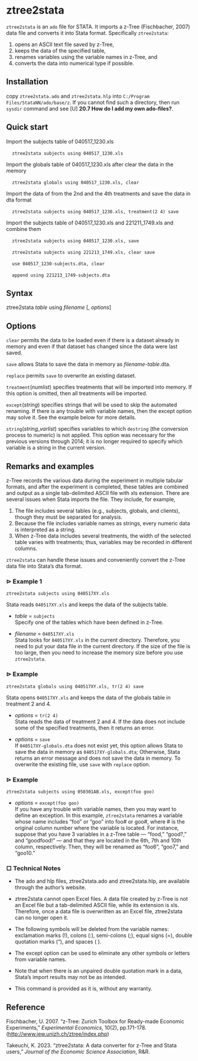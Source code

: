 # ztree2stata

`ztree2stata` is an `ado` file for STATA. 
It imports a z-Tree (Fischbacher, 2007) data file and
converts it into Stata format. Specifically `ztree2stata`:

1.  opens an ASCII text file saved by z-Tree,
2.  keeps the data of the specified table,
3.  renames variables using the variable names in z-Tree, and
4.  converts the data into numerical type if possible.

## Installation
copy `ztree2stata.ado` and `ztree2stata.hlp` into
`C:/Program Files/StataNN/ado/base/z`. If you cannot find such a
directory, then run `sysdir` command and see \[U\] **20.7 How do I add
my own ado-files?**.  

## Quick start

Import the subjects table of 040517_1230.xls

&nbsp;&nbsp;&nbsp; `ztree2stata subjects using 040517_1230.xls`

Import the globals table of 040517_1230.xls after clear the data in the
memory

&nbsp;&nbsp;&nbsp; `ztree2stata globals using 040517_1230.xls, clear`

Import the data of from the 2nd and the 4th treatments and save the data
in dta format

&nbsp;&nbsp;&nbsp; `ztree2stata subjects using 040517_1230.xls, treatment(2 4) save`

Import the subjects table of 040517_1230.xls and 221211_1749.xls and
combine them

&nbsp;&nbsp;&nbsp; `ztree2stata subjects using 040517_1230.xls, save`

&nbsp;&nbsp;&nbsp; `ztree2stata subjects using 221213_1749.xls, clear save`

&nbsp;&nbsp;&nbsp; `use 040517_1230-subjects.dta, clear`

&nbsp;&nbsp;&nbsp; `append using 221213_1749-subjects.dta`

## Syntax

ztree2stata *table* using *filename* [, *options*]

## Options

`clear` permits the data to be loaded even if there is a dataset
already in memory and even if that dataset has changed since the data
were last saved.

`save` allows Stata to save the data in memory as
*filename-table*.dta.

`replace` permits `save` to overwrite an existing dataset.

`treatment`(*numlist*) specifies treatments that will be
imported into memory. If this option is omitted, then all treatments
will be imported.

`except`(*string*) specifies strings that will be used to
skip the automated renaming. If there is any trouble with variable
names, then the except option may solve it. See the example below for
more details.

`string`(*string_varlist*) specifies variables to which
`destring` (the conversion process to numeric) is not applied. This
option was necessary for the previous versions through 2014; it is no
longer required to specify which variable is a string in the current
version.

## Remarks and examples

z-Tree records the various data during the experiment in multiple
tabular formats, and after the experiment is completed, these tables are
combined and output as a single tab-delimited ASCII file with xls
extension. There are several issues when Stata imports the file. They
include, for example,

1.  The file includes several tables (e.g., subjects, globals, and
    clients), though they must be separated for analysis.
2.  Because the file includes variable names as strings, every numeric
    data is interpreted as a string.
3.  When z-Tree data includes several treatments, the width of the
    selected table varies with treatments; thus, variables may be
    recorded in different columns.

`ztree2stata` can handle these issues and conveniently convert the z-Tree data file into Stata’s dta format.

### ⊳ Example 1

`ztree2stata subjects using 040517XY.xls`

Stata reads `040517XY.xls` and keeps the data of the subjects table.

-   *table* = `subjects`  
    Specify one of the tables which have been defined in z-Tree.

-   *filename* = `040517XY.xls`  
    Stata looks for `040517XY.xls` in the current directory. Therefore,
    you need to put your data file in the current directory. If the size
    of the file is too large, then you need to increase the memory size
    before you use `ztree2stata`.

### ⊳ Example

`ztree2stata globals using 040517XY.xls, tr(2 4) save`

Stata opens `040517XY.xls` and keeps the data of the globals table in
treatment 2 and 4.

-   *options* = `tr(2 4)`  
    Stata reads the data of treatment 2 and 4. If the data does not
    include some of the specified treatments, then it returns an error.

-   *options* = `save`  
    If `040517XY-globals.dta` does not exist yet, this option allows
    Stata to save the data in memory as `040517XY-globals.dta`;
    Otherwise, Stata returns an error message and does not save the data
    in memory. To overwrite the existing file, use `save` with `replace`
    option.

### ⊳ Example

`ztree2stata subjects using 050301AB.xls, except(foo goo) `

-   *options* = `except(foo goo)`  
    If you have any trouble with variable names, then you may want to
    define an exception. In this example, `ztree2stata` renames a
    variable whose name includes “foo” or “goo” into foo# or goo#, where
    \# is the original column number where the variable is located. For
    instance, suppose that you have 3 variables in a z-Tree table —
    “food,” “good?,” and “goodfood!” — and that they are located in the
    6th, 7th and 10th column, respectively. Then, they will be renamed
    as “foo6”, “goo7,” and “goo10.”

### □ Technical Notes

-   The ado and hlp files, ztree2stata.ado and ztree2stata.hlp, are
    available through the author’s website.

-   ztree2stata cannot open Excel files. A data file created by z-Tree
    is not an Excel file but a tab-delimited ASCII file, while its
    extension is xls. Therefore, once a data file is overwritten as an
    Excel file, ztree2stata can no longer open it.

-   The following symbols will be deleted from the variable names:
    exclamation marks (!), colons (:), semi-colons (;), equal signs (=),
    double quotation marks (“), and spaces ( ).

-   The except option can be used to eliminate any other symbols or
    letters from variable names.

-   Note that when there is an unpaired double quotation mark in a data,
    Stata’s import results may not be as intended.

-   This command is provided as it is, without any warranty.

## Reference

Fischbacher, U. 2007. “z-Tree: Zurich Toolbox for Ready-made Economic
Experiments,” *Experimental Economics*, 10(2), pp.171-178.
(<http://www.iew.unizh.ch/ztree/index.php>)

Takeuchi, K. 2023. “ztree2stata: A data converter for z-Tree and Stata users,”
*Journal of the Economic Science Association*, R&R. 
